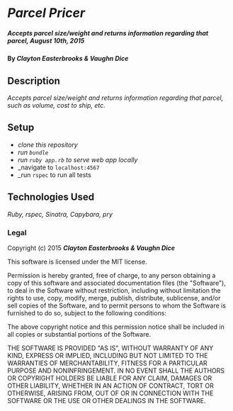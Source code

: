 # _Parcel Pricer_

##### _Accepts parcel size/weight and returns information regarding that parcel, August 10th, 2015_

#### By _**Clayton Easterbrooks & Vaughn Dice**_

## Description

_Accepts parcel size/weight and returns information regarding that parcel, such as volume, cost to ship, etc._

## Setup

* _clone this repository_
* _run `bundle`_
* _run `ruby app.rb` to serve web app locally_
* _navigate to `localhost:4567`
* _run `rspec` to run all tests

## Technologies Used

_Ruby, rspec, Sinatra, Capybara, pry_

### Legal

Copyright (c) 2015 **_Clayton Easterbrooks & Vaughn Dice_**

This software is licensed under the MIT license.

Permission is hereby granted, free of charge, to any person obtaining a copy
of this software and associated documentation files (the "Software"), to deal
in the Software without restriction, including without limitation the rights
to use, copy, modify, merge, publish, distribute, sublicense, and/or sell
copies of the Software, and to permit persons to whom the Software is
furnished to do so, subject to the following conditions:

The above copyright notice and this permission notice shall be included in
all copies or substantial portions of the Software.

THE SOFTWARE IS PROVIDED "AS IS", WITHOUT WARRANTY OF ANY KIND, EXPRESS OR
IMPLIED, INCLUDING BUT NOT LIMITED TO THE WARRANTIES OF MERCHANTABILITY,
FITNESS FOR A PARTICULAR PURPOSE AND NONINFRINGEMENT. IN NO EVENT SHALL THE
AUTHORS OR COPYRIGHT HOLDERS BE LIABLE FOR ANY CLAIM, DAMAGES OR OTHER
LIABILITY, WHETHER IN AN ACTION OF CONTRACT, TORT OR OTHERWISE, ARISING FROM,
OUT OF OR IN CONNECTION WITH THE SOFTWARE OR THE USE OR OTHER DEALINGS IN
THE SOFTWARE.

